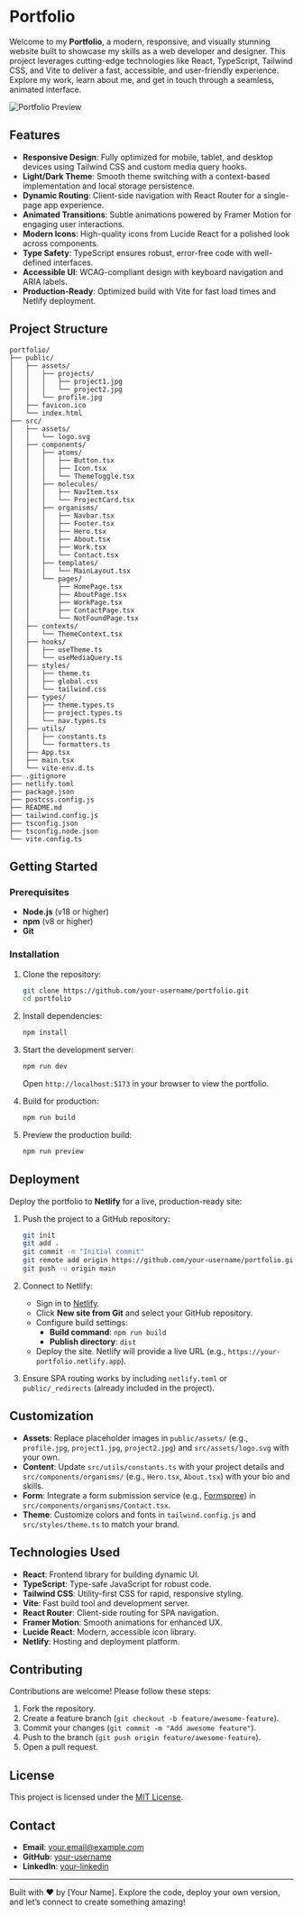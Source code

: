 # Portfolio

Welcome to my **Portfolio**, a modern, responsive, and visually stunning website built to showcase my skills as a web developer and designer. This project leverages cutting-edge technologies like React, TypeScript, Tailwind CSS, and Vite to deliver a fast, accessible, and user-friendly experience. Explore my work, learn about me, and get in touch through a seamless, animated interface.

![Portfolio Preview](https://via.placeholder.com/1200x600?text=Portfolio+Screenshot)

## Features

- **Responsive Design**: Fully optimized for mobile, tablet, and desktop devices using Tailwind CSS and custom media query hooks.
- **Light/Dark Theme**: Smooth theme switching with a context-based implementation and local storage persistence.
- **Dynamic Routing**: Client-side navigation with React Router for a single-page app experience.
- **Animated Transitions**: Subtle animations powered by Framer Motion for engaging user interactions.
- **Modern Icons**: High-quality icons from Lucide React for a polished look across components.
- **Type Safety**: TypeScript ensures robust, error-free code with well-defined interfaces.
- **Accessible UI**: WCAG-compliant design with keyboard navigation and ARIA labels.
- **Production-Ready**: Optimized build with Vite for fast load times and Netlify deployment.

## Project Structure

```
portfolio/
├── public/
│   ├── assets/
│   │   ├── projects/
│   │   │   ├── project1.jpg
│   │   │   └── project2.jpg
│   │   └── profile.jpg
│   ├── favicon.ico
│   └── index.html
├── src/
│   ├── assets/
│   │   └── logo.svg
│   ├── components/
│   │   ├── atoms/
│   │   │   ├── Button.tsx
│   │   │   ├── Icon.tsx
│   │   │   └── ThemeToggle.tsx
│   │   ├── molecules/
│   │   │   ├── NavItem.tsx
│   │   │   └── ProjectCard.tsx
│   │   ├── organisms/
│   │   │   ├── Navbar.tsx
│   │   │   ├── Footer.tsx
│   │   │   ├── Hero.tsx
│   │   │   ├── About.tsx
│   │   │   ├── Work.tsx
│   │   │   └── Contact.tsx
│   │   ├── templates/
│   │   │   └── MainLayout.tsx
│   │   └── pages/
│   │       ├── HomePage.tsx
│   │       ├── AboutPage.tsx
│   │       ├── WorkPage.tsx
│   │       ├── ContactPage.tsx
│   │       └── NotFoundPage.tsx
│   ├── contexts/
│   │   └── ThemeContext.tsx
│   ├── hooks/
│   │   ├── useTheme.ts
│   │   └── useMediaQuery.ts
│   ├── styles/
│   │   ├── theme.ts
│   │   ├── global.css
│   │   └── tailwind.css
│   ├── types/
│   │   ├── theme.types.ts
│   │   ├── project.types.ts
│   │   └── nav.types.ts
│   ├── utils/
│   │   ├── constants.ts
│   │   └── formatters.ts
│   ├── App.tsx
│   ├── main.tsx
│   └── vite-env.d.ts
├── .gitignore
├── netlify.toml
├── package.json
├── postcss.config.js
├── README.md
├── tailwind.config.js
├── tsconfig.json
├── tsconfig.node.json
└── vite.config.ts
```

## Getting Started

### Prerequisites

- **Node.js** (v18 or higher)
- **npm** (v8 or higher)
- **Git**

### Installation

1. Clone the repository:
   ```bash
   git clone https://github.com/your-username/portfolio.git
   cd portfolio
   ```

2. Install dependencies:
   ```bash
   npm install
   ```

3. Start the development server:
   ```bash
   npm run dev
   ```
   Open `http://localhost:5173` in your browser to view the portfolio.

4. Build for production:
   ```bash
   npm run build
   ```

5. Preview the production build:
   ```bash
   npm run preview
   ```

## Deployment

Deploy the portfolio to **Netlify** for a live, production-ready site:

1. Push the project to a GitHub repository:
   ```bash
   git init
   git add .
   git commit -m "Initial commit"
   git remote add origin https://github.com/your-username/portfolio.git
   git push -u origin main
   ```

2. Connect to Netlify:
   - Sign in to [Netlify](https://app.netlify.com).
   - Click **New site from Git** and select your GitHub repository.
   - Configure build settings:
     - **Build command**: `npm run build`
     - **Publish directory**: `dist`
   - Deploy the site. Netlify will provide a live URL (e.g., `https://your-portfolio.netlify.app`).

3. Ensure SPA routing works by including `netlify.toml` or `public/_redirects` (already included in the project).

## Customization

- **Assets**: Replace placeholder images in `public/assets/` (e.g., `profile.jpg`, `project1.jpg`, `project2.jpg`) and `src/assets/logo.svg` with your own.
- **Content**: Update `src/utils/constants.ts` with your project details and `src/components/organisms/` (e.g., `Hero.tsx`, `About.tsx`) with your bio and skills.
- **Form**: Integrate a form submission service (e.g., [Formspree](https://formspree.io)) in `src/components/organisms/Contact.tsx`.
- **Theme**: Customize colors and fonts in `tailwind.config.js` and `src/styles/theme.ts` to match your brand.

## Technologies Used

- **React**: Frontend library for building dynamic UI.
- **TypeScript**: Type-safe JavaScript for robust code.
- **Tailwind CSS**: Utility-first CSS for rapid, responsive styling.
- **Vite**: Fast build tool and development server.
- **React Router**: Client-side routing for SPA navigation.
- **Framer Motion**: Smooth animations for enhanced UX.
- **Lucide React**: Modern, accessible icon library.
- **Netlify**: Hosting and deployment platform.

## Contributing

Contributions are welcome! Please follow these steps:

1. Fork the repository.
2. Create a feature branch (`git checkout -b feature/awesome-feature`).
3. Commit your changes (`git commit -m "Add awesome feature"`).
4. Push to the branch (`git push origin feature/awesome-feature`).
5. Open a pull request.

## License

This project is licensed under the [MIT License](LICENSE).

## Contact

- **Email**: your.email@example.com
- **GitHub**: [your-username](https://github.com/your-username)
- **LinkedIn**: [your-linkedin](https://linkedin.com/in/your-linkedin)

---

Built with ❤️ by [Your Name]. Explore the code, deploy your own version, and let’s connect to create something amazing!